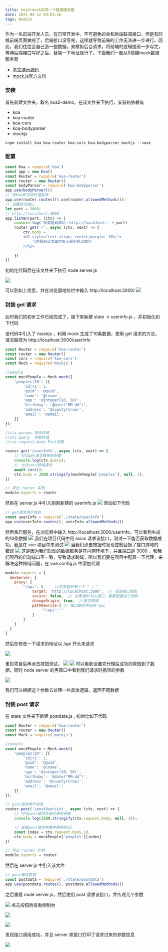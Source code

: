 ```yaml
---
title: koa2+mock实现一个数据服务器
date: 2021-04-12 09:03:16
tags: NodeJs
---
```

作为一名前端开发人员，在日常开发中，不可避免的会和后端联调接口，但是有时候前端页面做完了，后端接口没写完，这样就导致前端的工作无法进一步进行。因此，我们往往会自己造一些数据，来模拟后台请求，将前端的逻辑提前一步写完，等待后端接口写好之后，替换一下地址就行了。下面我们一起从0搭建mock数据服务器

- [本文演示源码](https://gitee.com/szxio/koa2-demo)
- [mock.js官方文档](http://mockjs.com/)

### 安装
首先新建文件夹，取名 koa2-demo，在该文件夹下执行，安装的依赖有
- koa
- koa-router
- koa-cors
- koa-bodyparser
- mockjs
```shell
cnpm install koa koa-router koa-cors koa-bodyparser mockjs --save
```
### 配置
```js
const Koa = require('koa')
const app = new Koa()
const Router = require('koa-router')
const router = new Router()
const bodyParser = require('koa-bodyparser')
app.use(bodyParser())
// 将koa和中间件连起来
app.use(router.routes()).use(router.allowedMethods());
// 设置启动端口
let port = 3000;
// http://localhost:3000
app.listen(port, (ctx) => {
    console.log('服务启动成功：http://localhost:' + port)
    router.get('/', async (ctx, next) => {
        ctx.body = `
        <h2 style="text-align: center;margin: 10%;">
            当你看到此页面时表示服务启动成功
        </h2>
        `
    })
})
```
初始化代码后在该文件夹下执行 node server.js

![](https://szx-bucket1.fsh.bcebos.com/nodejs/01.png)

可以到如上信息，并在浏览器地址栏中输入 http://localhost:3000/
![](https://szx-bucket1.fsh.bcebos.com/nodejs/02.png)

### 封装 get 请求
此时我们的初步工作已经完成了，接下来新建 state -> userinfo.js ，并初始化如下代码

该代码中引入了 mockjs ，利用 mock 生成了10条数据，使用 get 请求的方法，请求路径为 http://localhost:3000/userInfo 
```js
const Router = require('koa-router')
const router = new Router()
const cors = require('koa-cors')
const Mock = require('mockjs')

//people
const mockPeople = Mock.mock({
    'peoples|10': [{
        'id|+1': 1,
        'guid': '@guid',
        'name': '@cname',
        'age': '@integer(20, 50)',
        'birthday': '@date("MM-dd")',
        'address': '@county(true)',
        'email': '@email',
    }]
});

//ctx.params 路由传值
//ctx.query  参数传值
//ctx.request.body Post参数

router.get('/userInfo', async (ctx, next) => {
    // 打印get请求携带的参数
    console.log(ctx.query);
    // 允许cors跨域请求
    await cors();
    ctx.body = JSON.stringify(mockPeople['peoples'], null, 2);
})

// 导出 router 实例
module.exports = router
```
然后在 server.js 中引入刚刚新建的 userinfo.js 
![](https://szx-bucket1.fsh.bcebos.com/nodejs/03.png)
添加如下代码
```js
// get请求用户信息
const userInfo = require('./state/userinfo')
app.use(userInfo.routes(), userInfo.allowedMethods())
```

然后重启服务，在浏览器中输入 http://localhost:3000/userInfo，可以看到生成的10条数据
![](https://szx-bucket1.fsh.bcebos.com/nodejs/04.png)
我们在项目代码中用 axios 请求该接口，测试一下能否获取数据成功，我是在 vue 项目中来测试
![](https://szx-bucket1.fsh.bcebos.com/nodejs/05.png)
当我们点击按钮时发现控制台报了接口跨域的错误
![](https://szx-bucket1.fsh.bcebos.com/nodejs/06.png)
这是因为我们启动的数据服务是在内网环境下，并且端口是 3000 ，和我们项目的启动端口不一致，导致请求跨域，所以我们要在项目中配置一下代理，来解决这种跨域问题，在 vue.config.js 中添加代理
```js
module.exports = {
  devServer: {
    proxy: {
        '/api': {     //这里最好有一个 " / "
            target: 'http://localhost:3000',  // 后台接口域名           
            secure: false,  // 如果是https接口，需要配置这个参数
            changeOrigin: true,  //是否跨域
            pathRewrite:{ // 接口路径中去掉 api
                '^/api':''
            }
        }
    }
  }
}
```
 然后在修改一下请求的地址以 /api 开头来请求

![](https://szx-bucket1.fsh.bcebos.com/nodejs/07.png)

重启项目后再点击按钮测试，
![](https://szx-bucket1.fsh.bcebos.com/nodejs/08.png)
![](https://szx-bucket1.fsh.bcebos.com/nodejs/09.png)
可以看到设置完代理后成功的获取到了数据，同时 node server 的黑窗口中看到我们请求时携带的参数

![](https://szx-bucket1.fsh.bcebos.com/nodejs/10.png)

我们可以根据这个参数去处理一些具体逻辑，返回不同数据

### 封装 post 请求
在 state 文件夹下新建 postdata.js , 初始化如下代码

```js
const Router = require('koa-router')
const router = new Router()
const Mock = require('mockjs')

//people
const mockPeople = Mock.mock({
    'peoples|10': [{
        'id|+1': 1,
        'guid': '@guid',
        'name': '@cname',
        'age': '@integer(20, 50)',
        'birthday': '@date("MM-dd")',
        'address': '@county(true)',
        'email': '@email',
    }]
});

// post请求用户信息
router.post('/postUserList', async (ctx, next) => {
    // 打印post请求传递过来的参数
    console.log(JSON.stringify(ctx.request.body, null, 2));

    // 获取post请求参数中携带的id
    const index = ctx.request.body.id;
    ctx.body = mockPeople['peoples'][index]
})

// 导出 router 实例
module.exports = router
```
然后在 server.js 中引入该文件

```js
// post请求数据
const postdata = require('./state/postdata')
app.use(postdata.routes(), postdata.allowedMethods())
```
之后重启 node server.js，然后使用 post 请求该接口，并传递几个参数

![](https://szx-bucket1.fsh.bcebos.com/nodejs/11.png)
点击按钮后查看控制台

![](https://szx-bucket1.fsh.bcebos.com/nodejs/12.png)

![](https://szx-bucket1.fsh.bcebos.com/nodejs/13.png)

发现接口调用成功，并且 server 黑窗口打印了请求过来的参数信息

![](https://szx-bucket1.fsh.bcebos.com/nodejs/14.png)